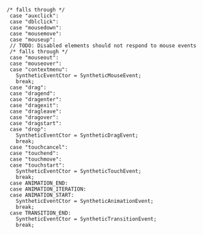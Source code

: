            /* falls through */
            case "auxclick":
            case "dblclick":
            case "mousedown":
            case "mousemove":
            case "mouseup":
            // TODO: Disabled elements should not respond to mouse events
            /* falls through */
            case "mouseout":
            case "mouseover":
            case "contextmenu":
              SyntheticEventCtor = SyntheticMouseEvent;
              break;
            case "drag":
            case "dragend":
            case "dragenter":
            case "dragexit":
            case "dragleave":
            case "dragover":
            case "dragstart":
            case "drop":
              SyntheticEventCtor = SyntheticDragEvent;
              break;
            case "touchcancel":
            case "touchend":
            case "touchmove":
            case "touchstart":
              SyntheticEventCtor = SyntheticTouchEvent;
              break;
            case ANIMATION_END:
            case ANIMATION_ITERATION:
            case ANIMATION_START:
              SyntheticEventCtor = SyntheticAnimationEvent;
              break;
            case TRANSITION_END:
              SyntheticEventCtor = SyntheticTransitionEvent;
              break;
            